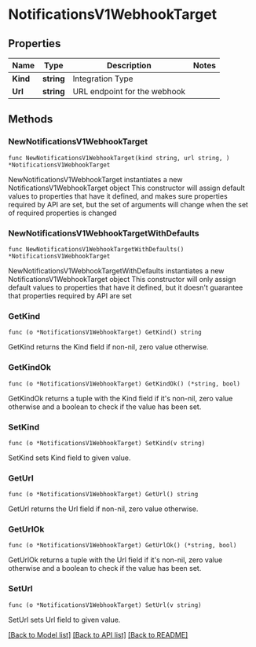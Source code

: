 # NotificationsV1WebhookTarget

## Properties

Name | Type | Description | Notes
------------ | ------------- | ------------- | -------------
**Kind** | **string** | Integration Type | 
**Url** | **string** | URL endpoint for the webhook | 

## Methods

### NewNotificationsV1WebhookTarget

`func NewNotificationsV1WebhookTarget(kind string, url string, ) *NotificationsV1WebhookTarget`

NewNotificationsV1WebhookTarget instantiates a new NotificationsV1WebhookTarget object
This constructor will assign default values to properties that have it defined,
and makes sure properties required by API are set, but the set of arguments
will change when the set of required properties is changed

### NewNotificationsV1WebhookTargetWithDefaults

`func NewNotificationsV1WebhookTargetWithDefaults() *NotificationsV1WebhookTarget`

NewNotificationsV1WebhookTargetWithDefaults instantiates a new NotificationsV1WebhookTarget object
This constructor will only assign default values to properties that have it defined,
but it doesn't guarantee that properties required by API are set

### GetKind

`func (o *NotificationsV1WebhookTarget) GetKind() string`

GetKind returns the Kind field if non-nil, zero value otherwise.

### GetKindOk

`func (o *NotificationsV1WebhookTarget) GetKindOk() (*string, bool)`

GetKindOk returns a tuple with the Kind field if it's non-nil, zero value otherwise
and a boolean to check if the value has been set.

### SetKind

`func (o *NotificationsV1WebhookTarget) SetKind(v string)`

SetKind sets Kind field to given value.


### GetUrl

`func (o *NotificationsV1WebhookTarget) GetUrl() string`

GetUrl returns the Url field if non-nil, zero value otherwise.

### GetUrlOk

`func (o *NotificationsV1WebhookTarget) GetUrlOk() (*string, bool)`

GetUrlOk returns a tuple with the Url field if it's non-nil, zero value otherwise
and a boolean to check if the value has been set.

### SetUrl

`func (o *NotificationsV1WebhookTarget) SetUrl(v string)`

SetUrl sets Url field to given value.



[[Back to Model list]](../README.md#documentation-for-models) [[Back to API list]](../README.md#documentation-for-api-endpoints) [[Back to README]](../README.md)


